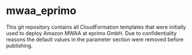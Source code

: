 # mwaa_eprimo
This git repository contains all CloudFormation templates that were initially used to deploy Amazon MWAA at eprimo GmbH. Due to confidentiality reasons the default values in the parameter section were removed before publishing.
